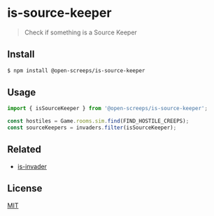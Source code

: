 # is-source-keeper
> Check if something is a Source Keeper

## Install
```sh
$ npm install @open-screeps/is-source-keeper
```

## Usage
```typescript
import { isSourceKeeper } from '@open-screeps/is-source-keeper';

const hostiles = Game.rooms.sim.find(FIND_HOSTILE_CREEPS);
const sourceKeepers = invaders.filter(isSourceKeeper);
```

## Related
- [is-invader](../is-invader/)

## License
[MIT](../../license.md)
